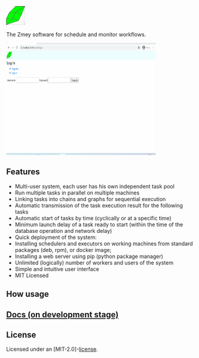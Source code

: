 <div align="left">
  <a><img src="docs/label.svg" width = 50 height = 50 ></a><br>
</div>

The Zmey software for schedule and monitor workflows.

<p float="left">
<img src="https://github.com/Tyill/zmey/blob/ver_1_0_docs/docs/demo.gif" width="400" height="300"/>
</p>

## Features

* Multi-user system, each user has his own independent task pool
* Run multiple tasks in parallel on multiple machines
* Linking tasks into chains and graphs for sequential execution
* Automatic transmission of the task execution result for the following tasks
* Automatic start of tasks by time (cyclically or at a specific time)
* Minimum launch delay of a task ready to start (within the time of the database operation and network delay)
* Quick deployment of the system:
* Installing schedulers and executors on working machines from standard packages (deb, rpm), or docker image;
* Installing a web server using pip (python package manager)
* Unlimited (logically) number of workers and users of the system
* Simple and intuitive user interface
* MIT Licensed

## How usage


## [Docs (on development stage)](https://tyill.github.io/zmey) 

## License
Licensed under an [MIT-2.0]-[license](LICENSE).